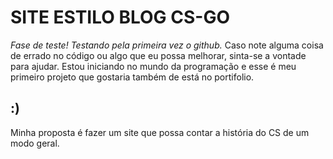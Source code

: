 # SITE ESTILO BLOG CS-GO
*Fase de teste! Testando pela primeira vez o github.*
Caso note alguma coisa de errado no código ou algo que eu possa melhorar, sinta-se a vontade para ajudar. Estou iniciando no mundo da programação e esse é meu primeiro projeto que gostaria também de está no portifolio. 


## :) ## 

Minha proposta é fazer um site que possa contar a história do CS de um modo geral.
